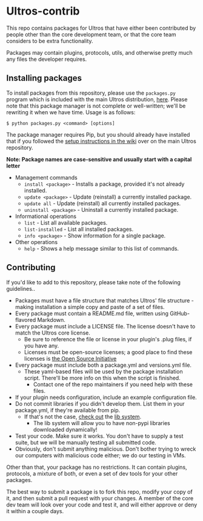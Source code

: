 Ultros-contrib
==============

This repo contains packages for Ultros that have either been contributed by people other than the core development team,
or that the core team considers to be extra functionality.

Packages may contain plugins, protocols, utils, and otherwise pretty much any files the developer requires.

Installing packages
-------------------

To install packages from this repository, please use the `packages.py` program which is included with the
main Ultros distribution, [here](https://github.com/UltrosBot/Ultros). Please note that this package
manager is not complete or well-written; we'll be rewriting it when we have time. Usage is as follows:

`$ python packages.py <command> [options]`

The package manager requires Pip, but you should already have installed that if you followed the
[setup instructions in the wiki](https://github.com/UltrosBot/Ultros/wiki/Requirements) over on the main
Ultros repository.

**Note: Package names are case-sensitive and usually start with a capital letter**

* Management commands
    * `install <package>` - Installs a package, provided it's not already installed.
    * `update <package>` - Update (reinstall) a currently installed package.
    * `update all` - Update (reinstall) all currently installed packages.
    * `uninstall <package>` - Uninstall a currently installed package.
* Informational operations
    * `list` - List all available packages.
    * `list-installed` - List all installed packages.
    * `info <package>` - Show information for a single package.
* Other operations
    * `help` - Shows a help message similar to this list of commands.

Contributing
------------

If you'd like to add to this repository, please take note of the following guidelines..

* Packages must have a file structure that matches Ultros' file structure - making installation a simple copy and paste of a set of files.
* Every package must contain a README.md file, written using GitHub-flavored Markdown.
* Every package must include a LICENSE file. The license doesn't have to match the Ultros core license.
  * Be sure to reference the file or license in your plugin's .plug files, if you have any.
  * Licenses must be open-source licenses; a good place to find these licenses is [the Open Source Initiative](http://opensource.org/licenses)
* Every package must include both a package.yml and versions.yml file.
  * These yaml-based files will be used by the package installation script. There'll be more info on this when the script is finished.
    * Contact one of the repo maintainers if you need help with these files.
* If your plugin needs configuration, include an example configuration file.
* Do not commit libraries if you didn't develop them. List them in your package.yml, if they're available from pip.
  * If that's not the case, [check out](https://github.com/UltrosBot/Ultros/blob/master/lib/definitions/base.json) the [lib system](http://apidocs.ultros.io/Ultros.lib.definitions.html).
    * The lib system will allow you to have non-pypi libraries downloaded dynamically!
* Test your code. Make sure it works. You don't have to supply a test suite, but we will be manually testing all submitted code.
* Obviously, don't submit anything malicious. Don't bother trying to wreck our computers with malicious code either; we do our testing in VMs.

Other than that, your package has no restrictions. It can contain plugins, protocols, a mixture of both, or even a set of dev tools for your other packages.

The best way to submit a package is to fork this repo, modify your copy of it, and then submit a pull request with your changes.
A member of the core dev team will look over your code and test it, and will either approve or deny it within a couple days.

